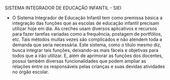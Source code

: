 SISTEMA INTEGRADOR DE EDUCAÇÃO INFANTIL - SIEI
- O Sistema Integrador de Educação Infantil tem como premissa básica a integração das
funções que as escolas de educação infantil precisam utilizar hoje em dia. As creches
usam diversos aplicativos e recursos para fazer tarefas variadas como a frequência,
postagem de portfólios, etc. Tais métodos muitas vezes são complicados e não atendem
toda a demanda que seria necessária. Este sistema, como o título mesmo diz, busca
integrar tais funções, deixando-as mais fáceis e objetivas para todos que a irão utilizar.
E, além de aprimorar as funções dos docentes, possui também diversas funcionalidades
que podem ampliar as relações entre os responsáveis pelas crianças e suas devidas
atividades no órgão escolar.
